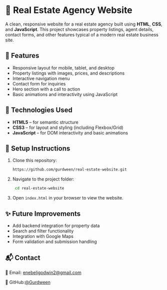 # 🏡 Real Estate Agency Website

A clean, responsive website for a real estate agency built using **HTML**, **CSS**, and **JavaScript**. This project showcases property listings, agent details, contact forms, and other features typical of a modern real estate business site.

## 🚀 Features

- Responsive layout for mobile, tablet, and desktop
- Property listings with images, prices, and descriptions
- Interactive navigation menu
- Contact form for inquiries
- Hero section with a call to action
- Basic animations and interactivity using JavaScript

## 🔧 Technologies Used

- **HTML5** – for semantic structure
- **CSS3** – for layout and styling (including Flexbox/Grid)
- **JavaScript** – for DOM interactivity and basic animations

## 📌 Setup Instructions

1. Clone this repository:

   ```bash
   https://github.com/gurdween/real-estate-website.git
   
2. Navigate to the project folder:
   ```bash
    cd real-estate-website
3. Open `index.html` in your browser to view the website.

## ✨ Future Improvements
- Add backend integration for property data
- Search and filter functionality
- Integration with Google Maps
- Form validation and submission handling

## 📬 Contact 
📧 Email: enebeligodwin2@gmail.com

🐙 GitHub:[@Gurdween](https://github.com/Gurdween)
